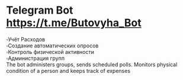 # Telegram Bot https://t.me/Butovyha_Bot
<div>▫️Учёт Расходов</div>
<div>▫️Создание автоматических  опросов </div>
<div>▫️Контроль физической активности</div>
<div>▫️Администрация групп</div>

<div>The bot administers groups, sends scheduled polls. Monitors physical condition of a person and keeps track of expenses</div>
